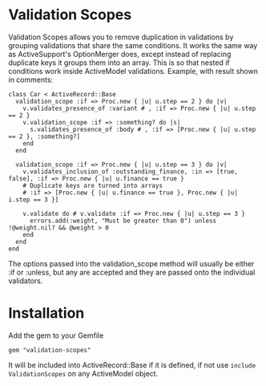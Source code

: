 # Validation Scopes

Validation Scopes allows you to remove duplication in validations by grouping validations that share the same conditions. It works the same way as ActiveSupport's OptionMerger does, except instead of replacing duplicate keys it groups them into an array. This is so that nested if conditions work inside ActiveModel validations. Example, with result shown in comments:

    class Car < ActiveRecord::Base
      validation_scope :if => Proc.new { |u| u.step == 2 } do |v|
        v.validates_presence_of :variant # , :if => Proc.new { |u| u.step == 2 }
        v.validation_scope :if => :something? do |s|
          s.validates_presence_of :body # , :if => [Proc.new { |u| u.step == 2 }, :something?]
        end
      end
      
      validation_scope :if => Proc.new { |u| u.step == 3 } do |v|
        v.validates_inclusion_of :outstanding_finance, :in => [true, false], :if => Proc.new { |u| u.finance == true }
        # Duplicate keys are turned into arrays
        # :if => [Proc.new { |u| u.finance == true }, Proc.new { |u| i.step == 3 }]
        
        v.validate do # v.validate :if => Proc.new { |u| u.step == 3 }
          errors.add(:weight, "Must be greater than 0") unless !@weight.nil? && @weight > 0
        end
      end
    end

The options passed into the validation_scope method will usually be either :if or :unless, but any are accepted and they are passed onto the individual validators.
    
# Installation

Add the gem to your Gemfile

    gem "validation-scopes"

It will be included into ActiveRecord::Base if it is defined, if not use `include ValidationScopes` on any ActiveModel object.
